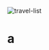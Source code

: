 
![travel-list](https://github.com/MartonMolditz/travel-list/assets/125396702/dc4fa646-e3d3-4569-9404-3cc496a8701d)

<h1>
  a
</h1>
